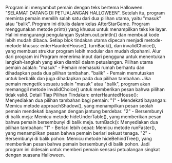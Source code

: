 Program ini menyambut pemain dengan teks bertema Halloween: "SELAMAT DATANG DI PETUALANGAN HALLOWEEN".
Setelah itu, program meminta pemain memilih salah satu dari dua pilihan utama, yaitu "masuk" atau "balik".
Program ini ditulis dalam kelas AfterStarGame.
Program menggunakan metode print() yang khusus untuk menampilkan teks ke layar. Hal ini mengurangi pengulangan System.out.println() dan membuat kode lebih mudah dibaca.
Setiap blok tindakan utama dipecah menjadi metode-metode khusus: enterHauntedHouse(), turnBack(), dan invalidChoice(), yang membuat struktur program lebih modular dan mudah dipahami.
Alur dari program ini Program menerima input dari pengguna untuk menentukan langkah-langkah yang akan diambil dalam petualangan.
Pilihan utama pemain adalah:
"masuk" - Pemain memasuki rumah berhantu dan dihadapkan pada dua pilihan tambahan.
"balik" - Pemain memutuskan untuk berbalik dan juga dihadapkan pada dua pilihan tambahan.
Jika pemain mengetik sesuatu selain "masuk" atau "balik", program akan memanggil metode invalidChoice() untuk memberikan pesan bahwa pilihan tidak valid.
Detail Tiap Pilihan Tindakan:
enterHauntedHouse():
Menyediakan dua pilihan tambahan bagi pemain:
"1" - Mendekati bayangan: Memicu metode approachShadow(), yang menampilkan pesan seolah pemain mendekati bayangan dengan jantung berdebar.
"2" - Bersembunyi di balik meja: Memicu metode hideUnderTable(), yang memberikan pesan bahwa pemain bersembunyi di balik meja.
turnBack():
Menyediakan dua pilihan tambahan:
"1" - Berlari lebih cepat: Memicu metode runFaster(), yang menampilkan pesan bahwa pemain berlari sekuat tenaga.
"2" - Bersembunyi di balik pohon: Memicu metode hideBehindTree(), yang memberikan pesan bahwa pemain bersembunyi di balik pohon.
Jadi program ini didesain untuk memberi pemain sensasi petualangan singkat dengan suasana Halloween.